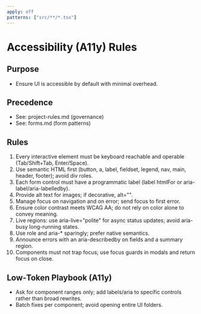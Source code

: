 ```yaml
---
apply: off
patterns: ["src/**/*.tsx"]
---
```


# Accessibility (A11y) Rules

## Purpose

- Ensure UI is accessible by default with minimal overhead.

## Precedence

- See: project-rules.md (governance)
- See: forms.md (form patterns)

## Rules

1. Every interactive element must be keyboard reachable and operable (Tab/Shift+Tab, Enter/Space).
2. Use semantic HTML first (button, a, label, fieldset, legend, nav, main, header, footer); avoid div roles.
3. Each form control must have a programmatic label (label htmlFor or aria-label/aria-labelledby).
4. Provide alt text for images; if decorative, alt="".
5. Manage focus on navigation and on error; send focus to first error.
6. Ensure color contrast meets WCAG AA; do not rely on color alone to convey meaning.
7. Live regions: use aria-live="polite" for async status updates; avoid aria-busy long-running states.
8. Use role and aria-\* sparingly; prefer native semantics.
9. Announce errors with an aria-describedby on fields and a summary region.
10. Components must not trap focus; use focus guards in modals and return focus on close.

## Low‑Token Playbook (A11y)

- Ask for component ranges only; add labels/aria to specific controls rather than broad rewrites.
- Batch fixes per component; avoid opening entire UI folders.
